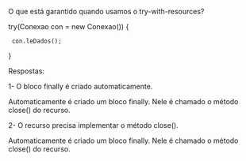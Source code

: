 O que está garantido quando usamos o try-with-resources?

try(Conexao con = new Conexao()) {

     con.leDados();

}

Respostas:

1- O bloco finally é criado automaticamente.


Automaticamente é criado um bloco finally. Nele é chamado o método close() do recurso.


2- O recurso precisa implementar o método close().


Automaticamente é criado um bloco finally. Nele é chamado o método close() do recurso.